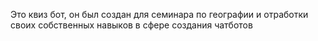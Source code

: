 Это квиз бот, он был создан для семинара по географии и отработки своих собственных навыков в сфере создания чатботов
